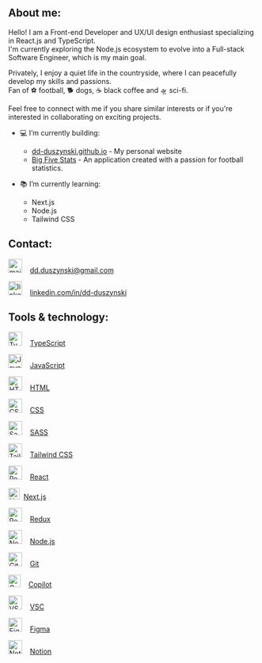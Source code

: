 ## About me:
Hello! I am a Front-end Developer and UX/UI design enthusiast specializing in React.js and TypeScript. </br>
I'm currently exploring the Node.js ecosystem to evolve into a Full-stack Software Engineer, which is my main goal.

Privately, I enjoy a quiet life in the countryside, where I can peacefully develop my skills and passions. </br> 
Fan of ⚽ football, 🐕 dogs, ☕ black coffee and 🛸 sci-fi.

Feel free to connect with me if you share similar interests or if you're interested in collaborating on exciting projects.

- 💻 I’m currently building:
  - [dd-duszynski.github.io](https://dd-duszynski.github.io/) - My personal website
  - [Big Five Stats](https://big-five-stats.vercel.app/) - An application created with a passion for football statistics.
  
- 📚 I’m currently learning:
  - Next.js
  - Node.js
  - Tailwind CSS

## Contact: 
<img alt="mail" title="mail" src="https://seekicon.com/free-icon-download/envelope-letter_1.svg" height="28"> &nbsp;&nbsp; 
[dd.duszynski@gmail.com](mailto:dd.duszynski@gmail.com)

<img alt="linkedin" title="linkedin" src="https://seekicon.com/free-icon-download/linkedin-option_1.svg" height="28"> &nbsp;&nbsp; 
[linkedin.com/in/dd-duszynski](https://www.linkedin.com/in/dd-duszynski)

## Tools & technology:
<img alt="TypeScript" title="TypeScript" src="https://seekicon.com/free-icon-download/typescript_2.svg" height="28"> &nbsp;&nbsp; [TypeScript](https://www.typescriptlang.org/) &nbsp;&nbsp;

<img alt="JavaScript" title="JavaScript" src="https://seekicon.com/free-icon-download/javascript_3.svg" height="28"> &nbsp;&nbsp; [JavaScript](https://developer.mozilla.org/en-US/docs/Web/JavaScript) &nbsp;&nbsp;

<img alt="HTML" title="HTML" src="https://seekicon.com/free-icon-download/html-5_1.svg" height="28"> &nbsp;&nbsp; [HTML](https://developer.mozilla.org/en-US/docs/Web/HTML) &nbsp;&nbsp;

<img alt="CSS" title="CSS" src="https://seekicon.com/free-icon-download/css-3_2.svg" height="28"> &nbsp;&nbsp; [CSS](https://developer.mozilla.org/en-US/docs/Web/CSS) &nbsp;&nbsp;

<img alt="Sass" title="Sass" src="https://seekicon.com/free-icon-download/sass_4.svg" height="28"> &nbsp;&nbsp; [SASS](https://sass-lang.com/) &nbsp;&nbsp;

<img alt="Tailwind CSS" title="Tailwind" src="https://www.svgrepo.com/show/354431/tailwindcss-icon.svg" height="28"> &nbsp;&nbsp; [Tailwind CSS](https://tailwindcss.com) &nbsp;&nbsp;

<img alt="React" title="React" src="https://seekicon.com/free-icon-download/reactjs_1.svg" height="28"> &nbsp;&nbsp; [React](https://react.dev/) &nbsp;&nbsp;

<img alt="Next.js" title="Next" src="https://cdn.worldvectorlogo.com/logos/nextjs-2.svg" height="23"> &nbsp;[Next.js](https://nextjs.org/) &nbsp;&nbsp;

<img alt="Redux" title="Redux" src="https://seekicon.com/free-icon-download/redux_2.svg" height="28"> &nbsp;&nbsp; [Redux](https://redux.js.org/) &nbsp;&nbsp;

<img alt="Node" title="Node" src="https://seekicon.com/free-icon-download/nodejs_2.svg" height="28"> &nbsp;&nbsp; [Node.js](https://nodejs.org/en) &nbsp;&nbsp;

<img alt="Git" title="Git" src="https://seekicon.com/free-icon-download/git_6.svg" height="28"> &nbsp;&nbsp; [Git](https://git-scm.com/) &nbsp;&nbsp;

<img alt="Copilot" title="Copilot" src="https://miro.medium.com/v2/resize:fit:700/0*oRRpMJ9XqkRnYLhW.png" height="25"> &nbsp;&nbsp; [Copilot](https://github.com/features/copilot) &nbsp;&nbsp;

<img alt="VSC" title="VSC" src="https://seekicon.com/free-icon-download/visual-studio-code_2.svg" height="28"> &nbsp;&nbsp; [VSC](https://code.visualstudio.com/) &nbsp;&nbsp;

<img alt="Figma" title="Figma" src="https://seekicon.com/free-icon-download/figma_5.svg" height="28"> &nbsp;&nbsp; [Figma](https://www.figma.com/files/recents-and-sharing?fuid=814962753234727217) &nbsp;&nbsp;

<img alt="Notion" title="Notion" src="https://seekicon.com/free-icon-download/notion_1.svg" height="28"> &nbsp;&nbsp; [Notion](https://www.notion.so/) &nbsp;&nbsp;

